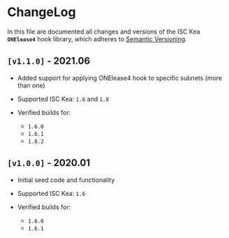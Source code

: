 # ChangeLog

In this file are documented all changes and versions of the ISC Kea **`ONElease4`** hook library, which adheres to [Semantic Versioning](https://semver.org/spec/v2.0.0.html).

## `[v1.1.0]` - 2021.06

- Added support for applying ONElease4 hook to specific subnets (more than one)
- Supported ISC Kea: `1.6` and `1.8`
- Verified builds for:

    - `1.6.0`
    - `1.6.1`
    - `1.8.2`

## `[v1.0.0]` - 2020.01

- Initial seed code and functionality
- Supported ISC Kea: `1.6`
- Verified builds for:

    - `1.6.0`
    - `1.6.1`
